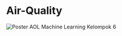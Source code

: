 # Air-Quality

![Poster AOL Machine Learning Kelompok 6](https://github.com/user-attachments/assets/05480409-d5d2-4d33-98c0-ee9327fe200b)
